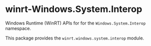 <!-- warning: Please don't edit this file. It was automatically generated. -->

# winrt-Windows.System.Interop

Windows Runtime (WinRT) APIs for for the `Windows.System.Interop` namespace.

This package provides the `winrt.windows.system.interop` module.
